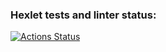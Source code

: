 ### Hexlet tests and linter status:
[![Actions Status](https://github.com/fractuskst/frontend-project-11/actions/workflows/hexlet-check.yml/badge.svg)](https://github.com/fractuskst/frontend-project-11/actions)